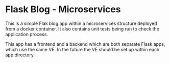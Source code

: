 # Flask Blog - Microservices

This is a simple Flak blog app within a microservices structure deployed from a docker container.
It also contains unit tests being run to check the application process.

This app has a frontend and a backend which are both separate Flask apps, which use the same VE.
In the future the VE should be set up within each app directory.